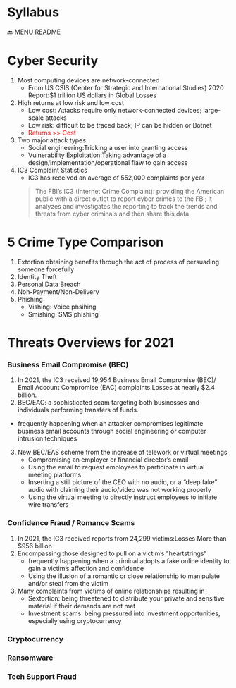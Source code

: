 Syllabus
===
🔙 [MENU README](../README.md)

# Cyber Security
1. Most computing devices are network-connected
   - From US CSIS (Center for Strategic and International Studies) 2020 Report:$1 trillion US dollars in Global Losses
2. High returns at low risk and low cost
   - Low cost: Attacks require only network-connected devices; large-scale attacks
   - Low risk: difficult to be traced back; IP can be hidden or Botnet
   - <font color="red">Returns >> Cost</font>
3. Two major attack types
   - Social engineering:Tricking a user into granting access
   - Vulnerability Exploitation:Taking advantage of a design/implementation/operational flaw to gain access
4. IC3 Complaint Statistics
   - IC3 has received an average of 552,000 complaints per year
    > The FBI’s IC3 (Internet Crime Complaint): providing the 
    American public with a direct outlet to report cyber crimes 
    to the FBI; it analyzes and investigates the reporting to 
    track the trends and threats from cyber criminals and then 
    share this data.


# 5 Crime Type Comparison
1. Extortion
   obtaining benefits through the act of process of persuading someone forcefully
2. Identity Theft
3. Personal Data Breach
4. Non-Payment/Non-Delivery
5. Phishing
   - Vishing: Voice phsihing
   - Smishing: SMS phishing


# Threats Overviews for 2021
### Business Email Compromise (BEC)
1. In 2021, the IC3 received 19,954 Business Email Compromise (BEC)/ Email 
Account Compromise (EAC) complaints.Losses at nearly $2.4 billion.
2. BEC/EAC: a sophisticated scam targeting both businesses and individuals performing transfers of funds.
  - frequently happening when an attacker compromises legitimate business email accounts 
through social engineering or computer intrusion techniques
3. New BEC/EAS scheme from the increase of telework or virtual meetings
   - Compromising an employer or financial director’s email
   -  Using the email to request employees to participate in virtual meeting platforms
   -  Inserting a still picture of the CEO with no audio, or a “deep fake” audio with claiming their 
audio/video was not working properly
   - Using the virtual meeting to directly instruct employees to initiate wire transfers

### Confidence Fraud / Romance Scams
1. In 2021, the IC3 received reports from 24,299 victims:Losses More than $956 billion
2. Encompassing those designed to pull on a victim’s "heartstrings"
   - frequently happening when a criminal adopts a fake online identity to gain a victim’s affection and confidence
   - Using the illusion of a romantic or close relationship to manipulate and/or steal from the victim
3. Many complaints from victims of online relationships 
resulting in
   - Sextortion: being threatened to distribute your private and sensitive material if their demands are not met
   - Investment scams: being pressured into investment opportunities, especially using cryptocurrency
### Cryptocurrency
### Ransomware
### Tech Support Fraud